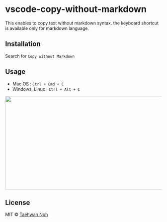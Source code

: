 # vscode-copy-without-markdown

This enables to copy text without markdown syntax. the keyboard shortcut is available only for markdown language.

## Installation

Search for `Copy without Markdown`

## Usage

- Mac OS : `Ctrl + Cmd + C`
- Windows, Linux : `Ctrl + Alt + C`

<p align="center">
  <img src="https://user-images.githubusercontent.com/7760903/52725268-3806b480-2ff4-11e9-9656-ff0616026c8d.gif" width="690" height="300">
</p>

## License

MIT © [Taehwan Noh](https://github.com/taehwanno)
